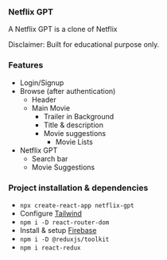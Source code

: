 ### Netflix GPT

A Netflix GPT is a clone of Netflix

Disclaimer: Built for educational purpose only.

### Features
- Login/Signup
- Browse (after authentication)
    - Header
    - Main Movie
        - Trailer in Background
        - Title & description
        - Movie suggestions
            - Movie Lists
- Netflix GPT
    - Search bar
    - Movie Suggestions

### Project installation & dependencies

- `npx create-react-app netflix-gpt`
- Configure [Tailwind](https://tailwindcss.com/docs/guides/create-react-app)
- `npm i -D react-router-dom`
- Install & setup [Firebase](https://firebase.google.com/)
- `npm i -D @reduxjs/toolkit`
- `npm i react-redux`
